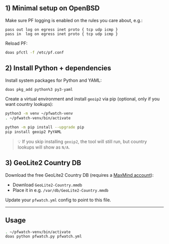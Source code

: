 ## 1) Minimal setup on OpenBSD

Make sure PF logging is enabled on the rules you care about, e.g.:

```pf
pass out log on egress inet proto { tcp udp icmp }
pass in  log on egress inet proto { tcp udp icmp }
```

Reload PF:

```sh
doas pfctl -f /etc/pf.conf
```

## 2) Install Python + dependencies

Install system packages for Python and YAML:

```sh
doas pkg_add python%3 py3-yaml
```

Create a virtual environment and install `geoip2` via pip (optional, only if you want country lookups):

```sh
python3 -m venv ~/pfwatch-venv
. ~/pfwatch-venv/bin/activate

python -m pip install --upgrade pip
pip install geoip2 PyYAML
```

> 💡 If you skip installing `geoip2`, the tool will still run, but country lookups will show as `N/A`.

## 3) GeoLite2 Country DB

Download the free GeoLite2 Country DB (requires a [MaxMind account](https://dev.maxmind.com/geoip/geolite2-free-geolocation-data)):

- Download `GeoLite2-Country.mmdb`  
- Place it in e.g. `/var/db/GeoLite2-Country.mmdb`

Update your `pfwatch.yml` config to point to this file.

---

## Usage

```sh
. ~/pfwatch-venv/bin/activate
doas python pfwatch.py pfwatch.yml
```
